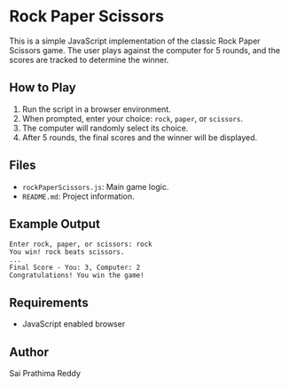 # Rock Paper Scissors

This is a simple JavaScript implementation of the classic Rock Paper Scissors game. The user plays against the computer for 5 rounds, and the scores are tracked to determine the winner.

## How to Play

1. Run the script in a browser environment.
2. When prompted, enter your choice: `rock`, `paper`, or `scissors`.
3. The computer will randomly select its choice.
4. After 5 rounds, the final scores and the winner will be displayed.

## Files

- `rockPaperScissors.js`: Main game logic.
- `README.md`: Project information.

## Example Output

```
Enter rock, paper, or scissors: rock
You win! rock beats scissors.
...
Final Score - You: 3, Computer: 2
Congratulations! You win the game!
```

## Requirements

- JavaScript enabled browser

## Author

Sai Prathima Reddy
